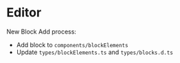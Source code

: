 # Editor

New Block Add process:

-   Add block to `components/blockElements`
-   Update `types/blockElements.ts` and `types/blocks.d.ts`
